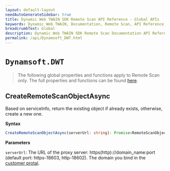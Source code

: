 ```yaml
---
layout: default-layout
needAutoGenerateSidebar: true
title: Dynamic Web TWAIN SDK Remote Scan API Reference - Global APIs
keywords: Dynamic Web TWAIN, Documentation, Remote Scan, API Reference, Global APIs
breadcrumbText: Global
description: Dynamic Web TWAIN SDK Remote Scan Documentation API Reference Global APIs Page
permalink: /api/Dynamsoft_DWT.html
---
```


# `Dynamsoft.DWT`
> The following global properties and functions apply to Remote Scan  only. 
> The full properties and functions can be found <a href="https://www.dynamsoft.com/web-twain/docs/info/api/Dynamsoft_WebTwainEnv.html" target="_blank">here</a>. 

## CreateRemoteScanObjectAsync

Based on serviceInfo, return the existing object if already exists, otherwise, create a new one.

**Syntax**

```typescript
CreateRemoteScanObjectAsync(serverUrl: string): Promise<RemoteScanObject>;
```

**Parameters**

`serverUrl`: The URL of the proxy server: https(http)://domain_name:port (default port: https-18603, http-18602). The domain you bind in the <a href="https://www.dynamsoft.com/customer/account/certificate?ip=" target="_blank">customer protal</a>.




